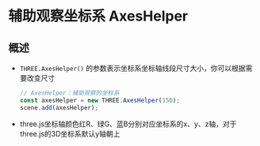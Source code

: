 # 辅助观察坐标系 AxesHelper

## 概述

+ `THREE.AxesHelper()` 的参数表示坐标系坐标轴线段尺寸大小，你可以根据需要改变尺寸

  ```js
  // AxesHelper：辅助观察的坐标系
  const axesHelper = new THREE.AxesHelper(150);
  scene.add(axesHelper);
  ```

+ three.js坐标轴颜色红R、绿G、蓝B分别对应坐标系的x、y、z轴，对于three.js的3D坐标系默认y轴朝上
